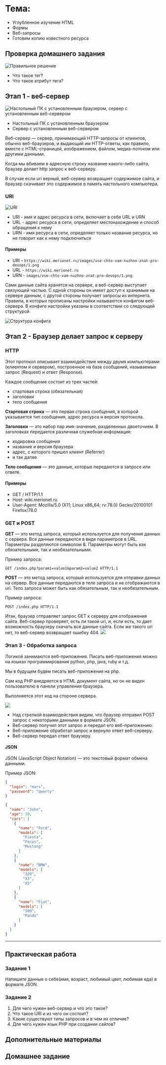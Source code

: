 # Тема:

- Углубленное изучение HTML
- Формы
- Веб-запросы
- Готовим копию известного ресурса

## Проверка домашнего задания

![Правильное решение](right_hw.jpg)

- Что такое тег?
- Что такое атрибут тега?

## Этап 1 - веб-сервер

![Настольный ПК с установленным браузером, cервер с установленным веб-сервером](img.png)

- Настольный ПК с установленным браузером
- Сервер с установленным веб-сервером

Веб-сервер — сервер, принимающий HTTP-запросы от клиентов, обычно веб-браузеров, и выдающий им HTTP-ответы, как правило,
вместе с HTML-страницей,
изображением, файлом, медиа-потоком или другими данными.

Когда мы вбиваем в адресную строку название какого-либо сайта, браузер делает
http запрос к веб-серверу.

В случае если uri верный, веб-сервер возвращает содержимое сайта, и браузер скачивает это содержимое в память
настольного
компьютера.

### URI

![URI](img_1.png)

- URI - имя и адрес ресурса в сети, включает в себя URL и URN
- URL - адрес ресурса в сети, определяет местонахождение и способ обращения к нему
- URN - имя ресурса в сети, определяет только название ресурса, но не говорит как к нему подключиться

#### Примеры

- URI – ```https://wiki.merionet.ru/images/vse-chto-vam-nuzhno-znat-pro-devops/1.png```
- URL - ```https://wiki.merionet.ru```
- URN - ```images/vse-chto-vam-nuzhno-znat-pro-devops/1.png```

Сами данные сайта хранятся на сервере, а веб-сервер выступает связующей
частью. С одной стороны он имеет доступ к хранимым на сервере данным, с другой
стороны получает запросы из интернета. Правила, в которых прописаны настройки
называются конфигом веб-сервера. В конфиге настройки указаны в соответствии
со следующей структурой

![Структура конфига](img_2.png)

## Этап 2 - Браузер делает запрос к серверу

### HTTP

Этот протокол описывает взаимодействие между двумя компьютерами
(клиентом и сервером), построенное на базе сообщений, называемых запрос
(Request) и ответ (Response).

Каждое сообщение состоит из трех частей:

- стартовая строка (обязательная)
- заголовки
- тело сообщения

**Стартовая строка** — это первая строка сообщения, в которой указывается тип
сообщения, адрес ресурса и версия протокола.

**Заголовки** — это набор пар имя-значение, разделенных двоеточием. В заголовках
передается различная служебная информация:

- кодировка сообщения
- название и версия браузера
- адрес, с которого пришел клиент (Referrer)
- и так далее

**Тело сообщения** — это данные, которые передаются в запросе или ответе.

#### Примеры

- GET / HTTP/1.1
- Host: wiki.merionet.ru
- User-Agent: Mozilla/5.0 (X11; Linux x86_64; rv:78.0) Gecko/20100101 Firefox/78.0

### GET и POST

**GET** — это метод запроса, который используется для получения данных с
сервера. Все данные передаются в виде параметров в URL. Параметры разделяются
символом &. Параметры могут быть как обязательными, так и необязательными.

Пример запроса:

```GET /index.php?param1=value1&param2=value2 HTTP/1.1```

**POST** — это метод запроса, который используется для отправки данных на
сервер. Все данные передаются в теле запроса и не отображаются в uri. Тело запроса может быть как
обязательным, так и необязательным.

Пример запроса:

```POST /index.php HTTP/1.1```

Итак, браузер отправляет запрос GET к серверу для отображения сайта. Веб-сервер проверяет, есть ли такой uri, и, если
есть, то дает возможность браузеру
скачать все данные сайта. Если же такого uri нет, то веб-сервер возвращает ошибку 404.
![](img_3.png)

### Этап 3 - Обработка запроса

Логикой занимаются веб-приложения. Писать веб-приложения можно на языках программирования python, php, java, ruby и т.д.

Мы в будущем будем писать веб-приложения на php.

Сам код PHP внедряется в HTML документ сайта, но он не виден пользователю в
панели управления браузера.

Выполняется этот код на стороне сервера.

![](img_4.png)

- Над стрелкой взаимодействия видим, что браузер отправил POST запрос с некоторыми
  данными в формате JSON.
- Веб-сервер получил этот запрос и передал его веб-приложению.
- Веб-приложение обработал запрос и вернуло ответ веб-серверу.
- Веб-сервер передал ответ браузеру.

#### JSON

JSON (JavaScript Object Notation) — это текстовый формат обмена данными.

Пример JSON:

```json
{
  "login": "mars",
  "password": "qwerty"
}
```

```json
{
  "name": "John",
  "age": 30,
  "cars": [
    {
      "name": "Ford",
      "models": [
        "Fiesta",
        "Focus",
        "Mustang"
      ]
    },
    {
      "name": "BMW",
      "models": [
        "320",
        "X3",
        "X5"
      ]
    },
    {
      "name": "Fiat",
      "models": [
        "500",
        "Panda"
      ]
    }
  ]
}
```

---

## Практическая работа

### Задание 1

Напишите данные о себе(имя, возраст, любимый цвет, любимая еда) в формате JSON.

### Задание 2

1. Для чего нужен веб-сервер и что это такое?
2. Что такое URI и из чего он состоит?
3. Какие существуют типы запросов и в чем их отличие?
4. Для чего нужен язык PHP при создании сайтов?

## Дополнительные материалы

## Домашнее задание
